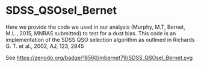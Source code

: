 # SDSS_QSOsel_Bernet
Here we provide the code we used in our analysis (Murphy, M.T, Bernet, M.L., 2015, MNRAS submitted) to test for a dust bias. This code is an implementation of the SDSS QSO selection algorithm as outlined in Richards G. T. et al., 2002, AJ, 123, 2945

See https://zenodo.org/badge/18560/mbernet79/SDSS_QSOsel_Bernet.svg
